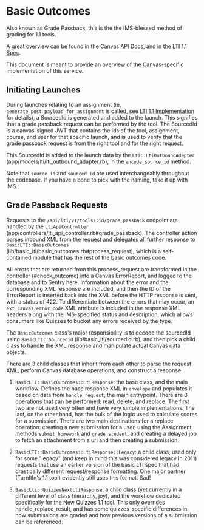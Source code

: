 # Basic Outcomes

Also known as Grade Passback, this is the the IMS-blessed method of grading for 1.1 tools.

A great overview can be found in the [Canvas API Docs](https://canvas.instructure.com/doc/api/file.assignment_tools.html#outcomes_service),
and in the [LTI 1.1 Spec](http://www.imsglobal.org/specs/ltiv1p1/implementation-guide#toc-6).

This document is meant to provide an overview of the Canvas-specific implementation of this service.

## Initiating Launches

During launches relating to an assignment (ie, `generate_post_payload_for_assignment` is called, see [LTI 1.1 Implementation](./09_lti_1_1_implementation.md) for details),
a SourcedId is generated and added to the launch. This signifies that a grade passback request can be performed by the tool.
The SourcedId is a canvas-signed JWT that contains the ids of the tool, assignment, course, and user for that specific launch,
and is used to verify that the grade passback request is from the right tool and for the right request.

This SourcedId is added to the launch data by the `Lti::LtiOutboundAdapter` (app/models/lti/lti_outbound_adapter.rb),
in the `encode_source_id` method.

Note that `source id` and `sourced id` are used interchangeably throughout the codebase. If you have a bone to pick with the
naming, take it up with IMS.

## Grade Passback Requests

Requests to the `/api/lti/v1/tools/:id/grade_passback` endpoint are handled by the `LtiApiController`
(app/controllers/lti_api_controller.rb#grade_passback). The controller action parses inbound XML
from the request and delegates all further response to `BasicLTI::BasicOutcomes`
(lib/basic_lti/basic_outcomes.rb#process_request), which is a self-contained module that has the rest
of the basic outcomes code.

All errors that are returned from this process_request are transformed in the controller (#check_outcome)
into a Canvas ErrorReport, and logged to the database and to Sentry here. Information about the error and the
corresponding XML response are included, and then the ID of the ErrorReport is inserted back into the
XML before the HTTP response is sent, with a status of 422. To differentiate between the errors that
may occur, an `ext_canvas_error_code` XML attribute is included in the response XML headers along
with the IMS-specified status and description, which allows consumers like Quizzes to bucket any
errors received by the type.

The `BasicOutcomes` class's major responsibility is to decode the sourcedId using `BasicLTI::Sourcedid`
(lib/basic_lti/sourcedid.rb), and then pick a child class to handle the XML response and manipulate
actual Canvas data objects.

There are 3 child classes that inherit from each other to parse the request XML, perform Canvas
database operations, and construct a response.

1. `BasicLTI::BasicOutcomes::LtiResponse`: the base class, and the main workflow. Defines the base
response XML in `envelope` and populates it based on data from `handle_request`, the main entrypoint.
There are 3 operations that can be performed: read, delete, and replace. The first two are not used
very often and have very simple implementations. The last, on the other hand, has the bulk of the logic
used to calculate scores for a submission. There are two main destinations for a replace operation:
creating a new submission for a user, using the Assignment methods `submit_homework` and `grade_student`,
and creating a delayed job to fetch an attachment from a url and then creating a submission.

2. `BasicLTI::BasicOutcomes::LtiResponse::Legacy`: a child class, used only for some "legacy" (and keep
in mind this was considered legacy in 2011) requests that use an earlier version of the basic LTI spec
that had drastically different request/response formatting. One major partner (TurnItIn's 1.1 tool)
evidently still uses this format. Sad!

3. `BasicLti::QuizzesNextLtiResponse`: a child class (yet currently in a different level of class
hierarchy, joy), and the workflow dedicated specifically for the New Quizzes 1.1 tool. This only
overrides handle_replace_result, and has some quizzes-specific differences in how submissions
are graded and how previous versions of a submission can be referenced.